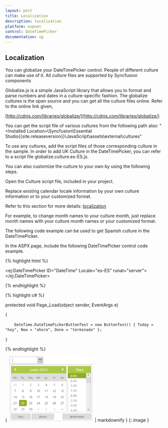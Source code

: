 ```yaml
---
layout: post
title: Localization
description: localization
platform: aspnet
control: DateTimePicker
documentation: ug
---
```


## Localization

You can globalize your DateTimePicker control. People of different culture can make use of it. All culture files are supported by Syncfusion components

Globalize.js is a simple JavaScript library that allows you to format and parse numbers and dates in a culture-specific fashion. The globalize cultures is the open source and you can get all the culture files online. Refer to the online link given,

[http://cdnjs.com/libraries/globalize/](http://cdnjs.com/libraries/globalize/)

You can get the script file of various cultures from the following path also:
"&lt;Installed Location&gt;\Syncfusion\Essential Studio\{{site.releaseversion}}\JavaScript\assets\external\cultures"

To use any cultures, add the script files of those corresponding culture in the sample. In order to add UK Culture in the DateTimePicker, you can refer to a script file globalize.culture.es-ES.js. 

You can also customize the culture to your own by using the following steps.

Open the Culture script file, included in your project.

Replace existing calendar locale information by your own culture information or to your customized format.

Refer to this section for more details: [localization](http://help.syncfusion.com/ug/js/default.htm)

For example, to change month names to your culture month, just replace month names with your culture month names or your customized format.

The following code example can be used to get Spanish culture in the DateTimePicker.

In the ASPX page, include the following DateTimePicker control code example.

{% highlight html %}



<ej:DateTimePicker ID="DateTime" Locale="es-ES" runat="server"> </ej:DateTimePicker>





{% endhighlight %}



{% highlight c# %}



protected void Page_Load(object sender, EventArgs e)

    {

        DateTime.DateTimePickerButtonText = new ButtonText() { Today = "hoy", Now = "ahora", Done = "terminado" };

    }





{% endhighlight %}



{ ![](Localization_images/Localization_img1.png) | markdownify }
{:.image }




